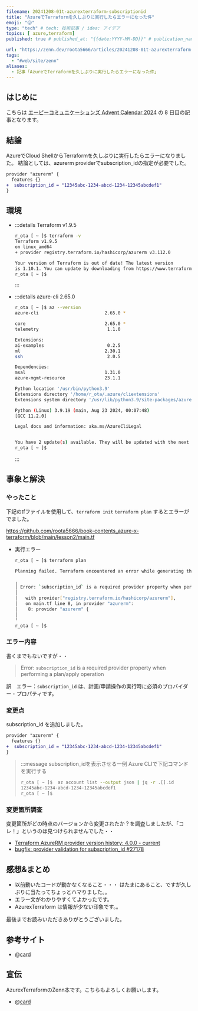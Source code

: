 ```yaml
---
filename: 20241208-01t-azurexterraform-subscriptionid
title: "AzureでTerraformを久しぶりに実行したらエラーになった件"
emoji: "😖"
type: "tech" # tech: 技術記事 / idea: アイデア
topics: [ azure,terraform]
published: true # published_at: "{{date:YYYY-MM-DD}}" # publication_name: "ap_com"

url: "https://zenn.dev/roota5666/articles/20241208-01t-azurexterraform-subscriptionid"
tags:
  - "#web/site/zenn"
aliases:
  - 記事「AzureでTerraformを久しぶりに実行したらエラーになった件」
---
```


## はじめに

こちらは [エーピーコミュニケーションズ Advent Calendar 2024](https://qiita.com/advent-calendar/2024/ap-com) の 8 日目の記事となります。

## 結論

AzureでCloud ShellからTerraformを久しぶりに実行したらエラーになりました。
結論としては、azurerm providerでsubscription_idの指定が必要でした。

```diff
provider "azurerm" {
  features {}
+  subscription_id = "12345abc-1234-abcd-1234-12345abcdef1"
}
```

## 環境

- :::details Terraform v1.9.5

  ```bash
  r_ota [ ~ ]$ terraform -v 
  Terraform v1.9.5
  on linux_amd64
  + provider registry.terraform.io/hashicorp/azurerm v3.112.0
  
  Your version of Terraform is out of date! The latest version
  is 1.10.1. You can update by downloading from https://www.terraform.io/downloads.html
  r_ota [ ~ ]$ 
  ```

  :::

- :::details azure-cli 2.65.0

  ```bash
  r_ota [ ~ ]$ az --version
  azure-cli                         2.65.0 *
  
  core                              2.65.0 *
  telemetry                          1.1.0
  
  Extensions:
  ai-examples                        0.2.5
  ml                                2.30.1
  ssh                                2.0.5
  
  Dependencies:
  msal                              1.31.0
  azure-mgmt-resource               23.1.1
  
  Python location '/usr/bin/python3.9'
  Extensions directory '/home/r_ota/.azure/cliextensions'
  Extensions system directory '/usr/lib/python3.9/site-packages/azure-cli-extensions'
  
  Python (Linux) 3.9.19 (main, Aug 23 2024, 00:07:48) 
  [GCC 11.2.0]
  
  Legal docs and information: aka.ms/AzureCliLegal
  
  
  You have 2 update(s) available. They will be updated with the next build of Cloud Shell.
  r_ota [ ~ ]$ 
  ```

  :::

## 事象と解決

### やったこと

下記のtfファイルを使用して、`terraform init` `terraform plan` するとエラーがでました。

https://github.com/roota5666/book-contents_azure-x-terraform/blob/main/lesson2/main.tf

- 実行エラー

  ```bash
  r_ota [ ~ ]$ terraform plan
  
  Planning failed. Terraform encountered an error while generating this plan.
  
  ╷
  │ Error: `subscription_id` is a required provider property when performing a plan/apply operation
  │ 
  │   with provider["registry.terraform.io/hashicorp/azurerm"],
  │   on main.tf line 8, in provider "azurerm":
  │    8: provider "azurerm" {
  │ 
  ╵
  r_ota [ ~ ]$ 
  ```

### エラー内容

書くまでもないですが・・

>Error: `subscription_id` is a required provider property when performing a plan/apply operation

訳　エラー：`subscription_id` は、計画/申請操作の実行時に必須のプロバイダー・プロパティです。

### 変更点

subscription_id を追加しました。

```diff
provider "azurerm" {
  features {}
+  subscription_id = "12345abc-1234-abcd-1234-12345abcdef1"
}
```

> :::message
> subscription_idを表示させる一例
> Azure CLIで下記コマンドを実行する
>
> ```bash
> r_ota [ ~ ]$  az account list --output json | jq -r .[].id
> 12345abc-1234-abcd-1234-12345abcdef1
> r_ota [ ~ ]$
> ```

### 変更箇所調査

変更箇所がどの時点のバージョンから変更されたか？を調査しましたが、「コレ！」というのは見つけられませんでした・・

- [Terraform AzureRM provider version history: 4.0.0 - current](https://learn.microsoft.com/en-us/azure/developer/terraform/provider-version-history-azurerm-4-0-0-to-current)
- [bugfix: provider validation for subscription_id #27178](https://github.com/hashicorp/terraform-provider-azurerm/pull/27178)

## 感想&まとめ

- 以前動いたコードが動かなくなること・・・ はたまにあること、ですが久しぶりに当たってちょっとハマりました。。
- エラー文がわかりやすくてよかったです。
- AzurexTerraform は情報が少ない印象です。。

最後までお読みいただきありがとうございました。

## 参考サイト

- @[card](https://registry.terraform.io/providers/hashicorp/azurerm/latest/docs/data-sources/subscription)

## 宣伝

AzurexTerraformのZenn本です。こちらもよろしくお願いします。

- @[card](https://zenn.dev/roota5666/books/azure-x-terraform)
